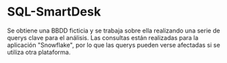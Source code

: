 # SQL-SmartDesk
Se obtiene una BBDD ficticia y se trabaja sobre ella realizando una serie de querys clave para el análisis. Las consultas están realizadas para la aplicación "Snowflake", por lo que las querys pueden verse afectadas si se utiliza otra plataforma.
